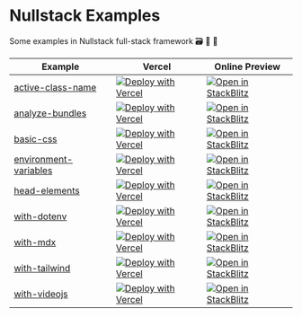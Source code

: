 # Nullstack Examples

Some examples in Nullstack full-stack framework 🗃️ 💖 🚀

| Example | Vercel | Online Preview |
|---------|--------|----------------|
|[active-class-name](./examples/active-class-name)|[![Deploy with Vercel](https://vercel.com/button)](https://nullstack-new.vercel.app/active-class-name?vercel)|[![Open in StackBlitz](https://developer.stackblitz.com/img/open_in_stackblitz.svg)](https://nullstack-new.vercel.app/active-class-name)|
|[analyze-bundles](./examples/analyze-bundles)|[![Deploy with Vercel](https://vercel.com/button)](https://nullstack-new.vercel.app/analyze-bundles?vercel)|[![Open in StackBlitz](https://developer.stackblitz.com/img/open_in_stackblitz.svg)](https://nullstack-new.vercel.app/analyze-bundles)|
|[basic-css](./examples/basic-css)|[![Deploy with Vercel](https://vercel.com/button)](https://nullstack-new.vercel.app/basic-css?vercel)|[![Open in StackBlitz](https://developer.stackblitz.com/img/open_in_stackblitz.svg)](https://nullstack-new.vercel.app/basic-css)|
|[environment-variables](./examples/environment-variables)|[![Deploy with Vercel](https://vercel.com/button)](https://nullstack-new.vercel.app/environment-variables?vercel)|[![Open in StackBlitz](https://developer.stackblitz.com/img/open_in_stackblitz.svg)](https://nullstack-new.vercel.app/environment-variables)|
|[head-elements](./examples/head-elements)|[![Deploy with Vercel](https://vercel.com/button)](https://nullstack-new.vercel.app/head-elements?vercel)|[![Open in StackBlitz](https://developer.stackblitz.com/img/open_in_stackblitz.svg)](https://nullstack-new.vercel.app/head-elements)|
|[with-dotenv](./examples/with-dotenv)|[![Deploy with Vercel](https://vercel.com/button)](https://nullstack-new.vercel.app/with-dotenv?vercel)|[![Open in StackBlitz](https://developer.stackblitz.com/img/open_in_stackblitz.svg)](https://nullstack-new.vercel.app/with-dotenv)|
|[with-mdx](./examples/with-mdx)|[![Deploy with Vercel](https://vercel.com/button)](https://nullstack-new.vercel.app/with-mdx?vercel)|[![Open in StackBlitz](https://developer.stackblitz.com/img/open_in_stackblitz.svg)](https://nullstack-new.vercel.app/with-mdx)|
|[with-tailwind](./examples/with-tailwind)|[![Deploy with Vercel](https://vercel.com/button)](https://nullstack-new.vercel.app/with-tailwind?vercel)|[![Open in StackBlitz](https://developer.stackblitz.com/img/open_in_stackblitz.svg)](https://nullstack-new.vercel.app/with-tailwind)|
|[with-videojs](./examples/with-videojs)|[![Deploy with Vercel](https://vercel.com/button)](https://nullstack-new.vercel.app/with-videojs?vercel)|[![Open in StackBlitz](https://developer.stackblitz.com/img/open_in_stackblitz.svg)](https://nullstack-new.vercel.app/with-videojs)|